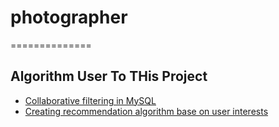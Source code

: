 # photographer
==============
## Algorithm User To THis Project
* [Collaborative filtering in MySQL](http://stackoverflow.com/questions/2440826/collaborative-filtering-in-mysql/)
* [Creating recommendation algorithm base on user interests](http://stackoverflow.com/questions/12794943/creating-recommendation-algorithm-base-on-user-interests/)
